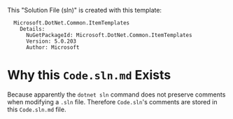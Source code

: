 This "Solution File (sln)" is created with this template:

```
  Microsoft.DotNet.Common.ItemTemplates
    Details:
      NuGetPackageId: Microsoft.DotNet.Common.ItemTemplates
      Version: 5.0.203
      Author: Microsoft
```

# Why this `Code.sln.md` Exists

Because apparently the `dotnet sln` command does not preserve comments
when modifying a `.sln` file.  Therefore `Code.sln`'s comments are
stored in this `Code.sln.md` file.
